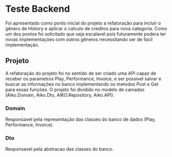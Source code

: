 # Teste Backend

Foi apresentado como ponto inicial do projeto a refatoração para incluir o gênero de History e aplicar o calculo de creditos para nova categoria.
Como um dos pontos foi solicitado que seja escalavel pois futuramente podera ter novas implementações com outros gêneros necessitando ser de facil implementação.

## Projeto

A refatoração do projeto foi no sentido de ser criado uma API capaz de receber os parametros Play, Performance, Invoice, e ser possivel salvar e buscar as informações no banco implementando os metodos Post e Get para essas funções.
O projeto foi dividido no modelo de camadas (Aiko.Domain, Aiko.Dto, AIKO.Repository, Aiko.API).

### Domain
Responsavel pela representação das classes do banco de dados (Play, Performance, Invoice).

### Dto
Responsavel pela abstracao das classes do banco.


